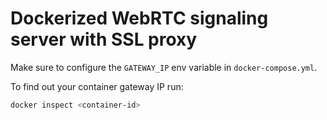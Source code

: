 # Dockerized WebRTC signaling server with SSL proxy

Make sure to configure the `GATEWAY_IP` env variable in `docker-compose.yml`. 

To find out your container gateway IP run: 

```bash
docker inspect <container-id>
```